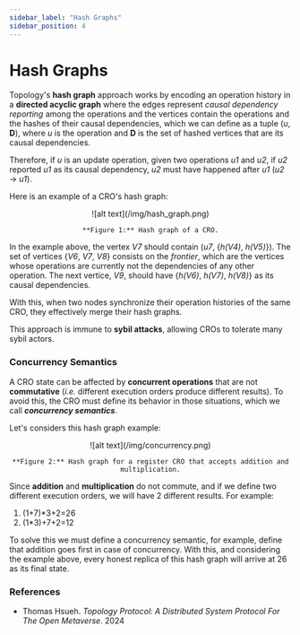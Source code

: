 ```yaml
---
sidebar_label: "Hash Graphs"
sidebar_position: 4
---
```


# Hash Graphs

Topology's **hash graph** approach works by encoding an operation history in a **directed acyclic graph** where the edges represent _causal dependency reporting_ among the operations and the vertices contain the operations and the hashes of their causal dependencies, which we can define as a tuple (_u_, **D**), where _u_ is the operation and **D** is the set of hashed vertices that are its causal dependencies.

Therefore, if _u_ is an update operation, given two operations _u1_ and _u2_, if _u2_ reported _u1_ as its causal dependency, _u2_ must have happened after _u1_ (_u2_ &rarr; _u1_).

Here is an example of a CRO's hash graph:

<div align="center">
    ![alt text](/img/hash_graph.png)

    **Figure 1:** Hash graph of a CRO.

</div>

In the example above, the vertex _V7_ should contain (_u7_, \{_h(V4)_, _h(V5)_}). The set of vertices \{_V6_, _V7_, _V8_} consists on the _frontier_, which are the vertices whose operations are currently not the dependencies of any other operation. The next vertice, _V9_, should have \{_h(V6)_, _h(V7)_, _h(V8)_} as its causal dependencies.

With this, when two nodes synchronize their operation histories of the same CRO, they effectively merge their hash graphs.

This approach is immune to **sybil attacks**, allowing CROs to tolerate many sybil actors.

### Concurrency Semantics

A CRO state can be affected by **concurrent operations** that are not **commutative** (_i.e._ different execution orders produce different results). To avoid this, the CRO must define its behavior in those situations, which we call **_concurrency semantics_**.

Let's considers this hash graph example:

<div align="center">
    ![alt text](/img/concurrency.png)

    **Figure 2:** Hash graph for a register CRO that accepts addition and multiplication.

</div>

Since **addition** and **multiplication** do not commute, and if we define two different execution orders, we will have 2 different results. For example:

1. (1+7)\*3+2=26
2. (1\*3)+7+2=12

To solve this we must define a concurrency semantic, for example, define that addition goes first in case of concurrency. With this, and considering the example above, every honest replica of this hash graph will arrive at 26 as its final state.

### References

- Thomas Hsueh. _Topology Protocol: A Distributed System Protocol
  For The Open Metaverse_. 2024
